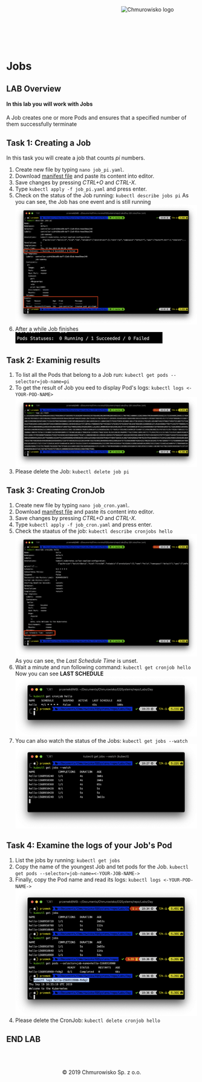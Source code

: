 <img src="../../../img/logo.png" alt="Chmurowisko logo" width="200" align="right">
<br><br>
<br><br>
<br><br>

# Jobs

## LAB Overview

#### In this lab you will work with Jobs

A Job creates one or more Pods and ensures that a specified number of them successfully terminate

## Task 1: Creating a Job

In this task you will create a job that counts *pi* numbers.

1. Create new file by typing ``nano job_pi.yaml``.
2. Download [manifest file](./files/job_pi.yaml) and paste its content into editor.
3. Save changes by pressing *CTRL+O* and *CTRL-X*.
4. Type ``kubectl apply -f job_pi.yaml`` and press enter.
5. Check on the status of the Job running:
``
kubectl describe jobs pi
``
As you can see, the Job has one event and is still running
![img](./img/pi1.png)
6. After a while Job finishes
![img](./img/pi2.png)

## Task 2: Examinig results

1. To list all the Pods that belong to a Job run:
``
kubectl get pods --selector=job-name=pi
``
2. To get the result of Job you eed to display Pod's logs:
``
kubectl logs <-YOUR-POD-NAME>
``
![img](./img/pi3.png)
3. Please delete the Job:
``
kubectl delete job pi
``

## Task 3: Creating CronJob

1. Create new file by typing ``nano job_cron.yaml``.
2. Download [manifest file](./files/job_cron.yaml) and paste its content into editor.
3. Save changes by pressing *CTRL+O* and *CTRL-X*.
4. Type ``kubectl apply -f job_cron.yaml`` and press enter.
5. Check the staatus of the job:
``
kubectl describe cronjobs hello
``
![img](./img/cj1.png)
As you can see, the *Last Schedule Time* is unset.
6. Wait a minute and run following command:
``
kubectl get cronjob hello
``
Now you can see **LAST SCHEDULE**
![img](./img/cj2.png)
7. You can also watch the status of the Jobs:
``
kubectl get jobs --watch
``
![img](./img/cj3.png)
## Task 4: Examine the logs of your Job's Pod

1. List the jobs by running:
``
kubectl get jobs
``
2. Copy the name of the youngest Job and tet pods for the Job.
``
kubectl get pods --selector=job-name=<-YOUR-JOB-NAME->
``
3. Finally, copy the Pod name and read its logs:
``
kubectl logs <-YOUR-POD-NAME->
``
![img](./img/cj4.png)
4. Please delete the CronJob:
``
kubectl delete cronjob hello
``

## END LAB

<br><br>

<center><p>&copy; 2019 Chmurowisko Sp. z o.o.<p></center>
